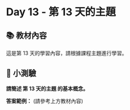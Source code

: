 # Day 13 - 第 13 天的主題

## 📚 教材內容

這是第 13 天的學習內容，請根據課程主題進行學習。

## 📝 小測驗

**請簡述 第 13 天的主題 的基本概念。**

**答案範例：** (請參考上方教材內容)
